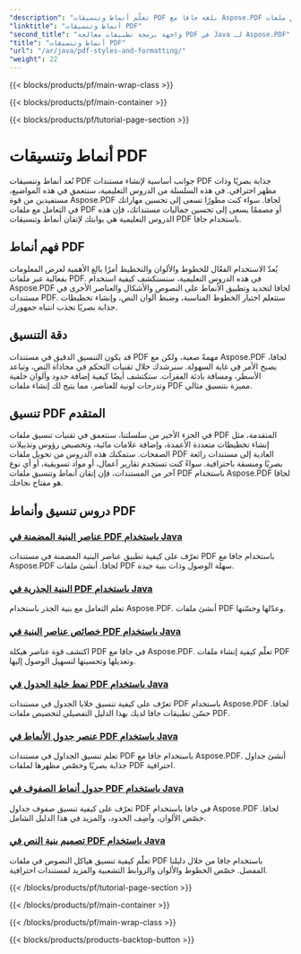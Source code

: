 ```yaml
---
"description": "تعلّم أنماط وتنسيقات PDF بلغة جافا مع Aspose.PDF لجافا. أتقن تصميم وتنسيق ملفات PDF للحصول على مستندات رائعة."
"linktitle": "أنماط وتنسيقات PDF"
"second_title": "واجهة برمجة تطبيقات معالجة PDF في Java لـ Aspose.PDF"
"title": "أنماط وتنسيقات PDF"
"url": "/ar/java/pdf-styles-and-formatting/"
"weight": 22
---
```


{{< blocks/products/pf/main-wrap-class >}}

{{< blocks/products/pf/main-container >}}

{{< blocks/products/pf/tutorial-page-section >}}

# أنماط وتنسيقات PDF


تُعد أنماط وتنسيقات PDF جوانب أساسية لإنشاء مستندات PDF جذابة بصريًا وذات مظهر احترافي. في هذه السلسلة من الدروس التعليمية، سنتعمق في هذه المواضيع، مستفيدين من قوة Aspose.PDF لجافا. سواء كنت مطورًا تسعى إلى تحسين مهاراتك في التعامل مع ملفات PDF أو مصممًا يسعى إلى تحسين جماليات مستنداتك، فإن هذه الدروس التعليمية هي بوابتك لإتقان أنماط وتنسيقات PDF باستخدام جافا.

## فهم أنماط PDF

يُعدّ الاستخدام الفعّال للخطوط والألوان والتخطيط أمرًا بالغ الأهمية لعرض المعلومات بفعالية عبر ملفات PDF. في هذه الدروس التعليمية، سنستكشف كيفية استخدام Aspose.PDF لجافا لتحديد وتطبيق الأنماط على النصوص والأشكال والعناصر الأخرى في مستندات PDF. ستتعلم اختيار الخطوط المناسبة، وضبط ألوان النص، وإنشاء تخطيطات جذابة بصريًا تجذب انتباه جمهورك.

## دقة التنسيق

قد يكون التنسيق الدقيق في مستندات PDF مهمةً صعبة، ولكن مع Aspose.PDF لجافا، يصبح الأمر في غاية السهولة. سنرشدك خلال تقنيات التحكم في محاذاة النص، وتباعد الأسطر، ومسافة بادئة الفقرات. ستكتشف أيضًا كيفية إضافة حدود وألوان خلفية وتدرجات لونية للعناصر، مما يتيح لك إنشاء ملفات PDF مميزة بتنسيق مثالي.

## تنسيق PDF المتقدم

في الجزء الأخير من سلسلتنا، سنتعمق في تقنيات تنسيق ملفات PDF المتقدمة، مثل إنشاء تخطيطات متعددة الأعمدة، وإضافة علامات مائية، وتخصيص رؤوس وتذييلات الصفحات. ستمكنك هذه الدروس من تحويل ملفات PDF العادية إلى مستندات رائعة بصريًا ومنسقة باحترافية. سواءً كنت تستخدم تقارير أعمال، أو مواد تسويقية، أو أي نوع آخر من المستندات، فإن إتقان أنماط وتنسيق ملفات PDF باستخدام Aspose.PDF لجافا هو مفتاح نجاحك.

## دروس تنسيق وأنماط PDF
### [عناصر البنية المضمنة في PDF باستخدام Java](./inline-structure-elements-in-pdf-using-java/)
تعرّف على كيفية تطبيق عناصر البنية المضمنة في مستندات PDF باستخدام جافا مع Aspose.PDF لجافا. أنشئ ملفات PDF سهلة الوصول وذات بنية جيدة.
### [البنية الجذرية في PDF باستخدام Java](./root-structure-in-pdf-using-java/)
تعلم التعامل مع بنية الجذر باستخدام Aspose.PDF. أنشئ ملفات PDF وعدّلها وحسّنها.
### [خصائص عناصر البنية في PDF باستخدام Java](./structure-elements-properties-in-pdf-using-java/)
اكتشف قوة عناصر هيكلة PDF في جافا مع Aspose.PDF. تعلّم كيفية إنشاء ملفات PDF وتعديلها وتحسينها لتسهيل الوصول إليها.
### [نمط خلية الجدول في PDF باستخدام Java](./style-table-cell-in-pdf-using-java/)
تعرّف على كيفية تنسيق خلايا الجدول في مستندات PDF باستخدام Aspose.PDF لجافا. حسّن تطبيقات جافا لديك بهذا الدليل التفصيلي لتخصيص ملفات PDF.
### [عنصر جدول الأنماط في PDF باستخدام Java](./style-table-element-in-pdf-using-java/)
تعلم تنسيق الجداول في مستندات PDF باستخدام جافا مع Aspose.PDF. أنشئ جداول جذابة بصريًا وخصّص مظهرها لملفات PDF احترافية.
### [جدول أنماط الصفوف في PDF باستخدام Java](./style-table-row-in-pdf-using-java/)
تعرّف على كيفية تنسيق صفوف جداول PDF في جافا باستخدام Aspose.PDF لجافا. خصّص الألوان، وأضِف الحدود، والمزيد في هذا الدليل الشامل.
### [تصميم بنية النص في PDF باستخدام Java](./style-text-structure-in-pdf-using-java/)
تعلّم كيفية تنسيق هياكل النصوص في ملفات PDF باستخدام جافا من خلال دليلنا المفصل. خصّص الخطوط والألوان والروابط التشعبية والمزيد لمستندات احترافية.

{{< /blocks/products/pf/tutorial-page-section >}}

{{< /blocks/products/pf/main-container >}}

{{< /blocks/products/pf/main-wrap-class >}}

{{< blocks/products/products-backtop-button >}}
